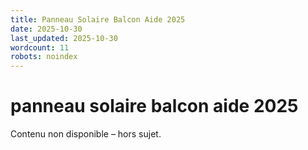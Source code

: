 ```yaml
---
title: Panneau Solaire Balcon Aide 2025
date: 2025-10-30
last_updated: 2025-10-30
wordcount: 11
robots: noindex
---
```


# panneau solaire balcon aide 2025

Contenu non disponible – hors sujet.
